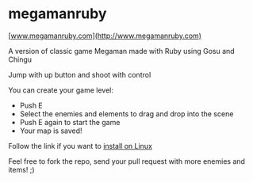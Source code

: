 megamanruby
===========

[www.megamanruby.com](http://www.megamanruby.com)

A version of classic game Megaman made with Ruby using Gosu and Chingu

Jump with up button and shoot with control

You can create your game level:
* Push E
* Select the enemies and elements to drag and drop into the scene
* Push E again to start the game
* Your map is saved!

Follow the link if you want to [install on Linux](https://github.com/TheBlasfem/megamanruby/wiki)

Feel free to fork the repo, send your pull request with more enemies and items! ;)
